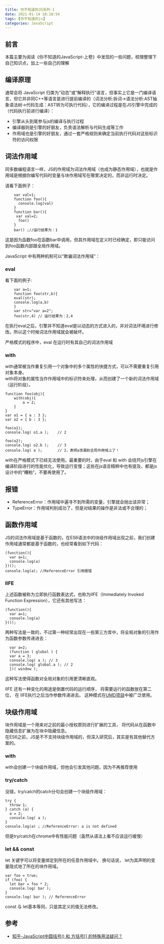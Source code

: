```yaml
---
title: 你不知道的JS系列-1
date: 2021-01-14 18:18:54
tags: [你不知道的js]
categories: JavaScript
---
```


## 前言

本篇主要为阅读《你不知道的JavaScript-上卷》中发现的一些问题，梳理整理下自己知识点，加上一些自己的理解
<!-- more -->

## 编译原理

通常会将 JavaScript 归类为“动态”或“解释执行”语言，但事实上它是一门编译语言，但它并非同C++等语言是进行提前编译的（词法分析:拆词->语法分析:AST抽象语法树->代码生成：AST转为可执行代码），它的编译过程是在JS引擎中完成的（代码执行前进行编译）：

- 引擎从头到尾参与js的编译与执行过程
- 编译器则是引擎的好朋友，负责语法解析与代码生成等工作
- 作用域也是引擎的好朋友，通过一套严格规则来确定当前执行代码对这些标识符的访问权限

## 词法作用域

同多数编程语言一样，JS的作用域为词法作用域（也成为静态作用域），也就是作用域是根据你编写代码时变量与块作用域写在哪里决定的，而非运行时决定。

请看下面例子：

		var val=1;
		function foo(){
		  console.log(val)
		}
		function bar(){
		 var val=2;
		  foo()
		}
		bar() ;//运行结果为：1

这是因为函数foo在函数bar中调用，但其作用域在定义时已经确定，即只能访问到foo函数内部跟全局作用域。

JavaScript 中有两种机制可以“欺骗词法作用域”：

###  eval 

看下面的例子:

		var a=1;
		function foo(str,b){
		eval(str);
		console.log(a,b)
		}
		var str="var a=2";
		foo(str,4) // 运行结果为：2,4  

在执行eval之后，引擎并不知道eval是以动态的方式进入的，并对词法环境进行修改。所以这个时候词法作用域就会被破坏。

严格模式的程序中，eval 在运行时有其自己的词法作用域

### with

with通常被当作重复引用一个对象中的多个属性的快捷方式，可以不需要重复引用对象本身。  
with将对象的属性当作作用域中的标识符来处理，从而创建了一个新的词法作用域（运行阶段）。

	function foo(obj){  
	    with(obj){  
	        a = 2;  
	    }  
	}  
	var o1 = { a : 3 };  
	var o2 = { b : 3 };  
	  
	foo(o1);  
	console.log( o1.a );    // 2
	  
	foo(o2);  
	console.log( o2.b );    // 3
	console.log( a );       // 2，表明a泄漏到全局作用域上了！

with在严格模式下已经无法使用。最重要的时，由于eval 和 with 会绕开js引擎在编译阶段进行的性能优化，导致运行变慢；这些在js语言精粹中也有提及，都是js设计中的“糟粕”，不要再使用了。

## 报错

- ReferenceError：作用域中遍寻不到所需的变量，引擎就会抛出该异常；
- TypeError：作用域判别成功了，但是对结果的操作是非法或不合理的；

## 函数作用域

JS的词法作用域是基于函数的，在ES6语法中的块级作用域出现之前，我们创建作用域通常都是基于函数的，也经常看到如下代码：

    (function(){
      var a=1;
      console.log(a)
    })();
    console.log(a); //ReferenceError 引用报错

### IIFE

上述函数被称为立即执行函数表达式，也称为IIFE（Immediately Invoked Function Expression），它还有其他写法：

    (function(){
      var a=1;
      console.log(a)
    }());

两种写法是一致的，不过第一种经常出现在一些第三方库中，将全局对象的引用作为函数参数传递进去：

      var a=2;
      (function ( global ) {
      var a = 3;
      console.log( a ); // 3
      console.log( global.a ); // 2
      })( window );

这种写法使得函数对全局对象的引用更清晰直观。

IIFE 还有一种变化的用途是倒置代码的运行顺序， 将需要运行的函数放在第二位， 在 IIFE执行之后当作参数传递进去。 这种模式在[UMD项目](/%E5%89%8D%E7%AB%AF%E6%A8%A1%E5%9D%97%E5%8C%96%E8%BF%9B%E5%8C%96%E5%8F%B2/#UMD)中被广泛使用。 

## 块级作用域
块作用域是一个用来对之前的最小授权原则进行扩展的工具， 将代码从在函数中隐藏信息扩展为在块中隐藏信息。  
在ES6之前，JS是不不支持块级作用域的，但深入研究后，其实是有其他替代方案的。

### with
with会创建一个块级作用域，但他会引发其他问题，因为不再推荐使用

### try/catch

没错，try/catch的catch分句会创建一个块级作用域：

    try {
      throw 1;
    } catch (a) {
      a = 2;
      console.log( a );
    }
    console.log(a) ; //ReferenceError: a is not defined

但是try/catch在chrome中有性能问题（虽然从语法上看不应该运行缓慢）

### let && const

let 关键字可以将变量绑定到所在的任意作用域中。 换句话说， let为其声明的变量隐式地了所在的块作用域。

    var foo = true;
    if (foo) {
      let bar = foo * 2;
      console.log( bar );
    }
    console.log( bar ); // ReferenceError

const 与 let基本等同，只是其定义的值无法修改。

## 参考
- [知乎-JavaScript中圆括号() 和 方括号[] 的特殊用法疑问？](https://www.zhihu.com/question/20127472)

